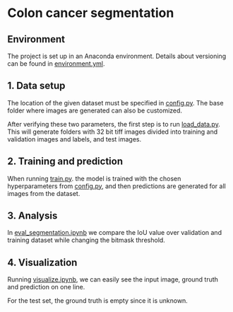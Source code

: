 # Colon cancer segmentation

## Environment

The project is set up in an Anaconda environment. Details about versioning can be found in [environment.yml](https://github.com/LiineKasak/colon-cancer-segmentation/blob/master/environment.yml).

## 1. Data setup

The location of the given dataset must be specified in [config.py](https://github.com/LiineKasak/colon-cancer-segmentation/blob/master/config.py).
The base folder where images are generated can also be customized.

After verifying these two parameters, the first step is to run [load_data.py](https://github.com/LiineKasak/colon-cancer-segmentation/blob/master/load_data.py). This will generate folders with 32 bit tiff images divided into training and validation images and labels, and test images.

## 2. Training and prediction
When running [train.py](https://github.com/LiineKasak/colon-cancer-segmentation/blob/master/train.py). the model is trained with the chosen hyperparameters from [config.py](https://github.com/LiineKasak/colon-cancer-segmentation/blob/master/config.py), and then predictions are generated for all images from the dataset.

## 3. Analysis
In [eval_segmentation.ipynb](https://github.com/LiineKasak/colon-cancer-segmentation/blob/master/eval_segmentation.ipynb) we compare the IoU value over validation and training dataset while changing the bitmask threshold.

## 4. Visualization
Running [visualize.ipynb](https://github.com/LiineKasak/colon-cancer-segmentation/blob/master/visualize.ipynb), we can easily see the input image, ground truth and prediction on one line.

For the test set, the ground truth is empty since it is unknown.
